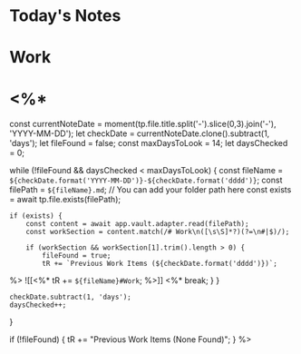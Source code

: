 # Today's Notes
# Work
# <%*
const currentNoteDate = moment(tp.file.title.split('-').slice(0,3).join('-'), 'YYYY-MM-DD');
let checkDate = currentNoteDate.clone().subtract(1, 'days');
let fileFound = false;
const maxDaysToLook = 14;
let daysChecked = 0;

while (!fileFound && daysChecked < maxDaysToLook) {
    const fileName = `${checkDate.format('YYYY-MM-DD')}-${checkDate.format('dddd')}`;
    const filePath = `${fileName}.md`;  // You can add your folder path here
    const exists = await tp.file.exists(filePath);
    
    if (exists) {
        const content = await app.vault.adapter.read(filePath);
        const workSection = content.match(/# Work\n([\s\S]*?)(?=\n#|$)/);
        
        if (workSection && workSection[1].trim().length > 0) {
            fileFound = true;
            tR += `Previous Work Items (${checkDate.format('dddd')})`;
%>
![[<%*
            tR += `${fileName}#Work`;
%>]]
<%*
            break;
        }
    }
    
    checkDate.subtract(1, 'days');
    daysChecked++;
}

if (!fileFound) {
    tR += "Previous Work Items (None Found)";
}
%>